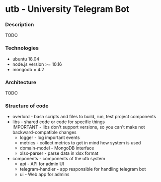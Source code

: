 # utb - University Telegram Bot

### Description
TODO
### Technologies
* ubuntu 18.04
* node.js version >= 10.16
* mongodb = 4.2
### Architecture
TODO
### Structure of code
* overlord - bash scripts and files to build, run, test project components
* libs - shared code or code for specific things  
IMPORTANT - libs don't support versions, so you can't make  not backward-compatible changes
    * logger - log important events
    * metrics - collect metrics to get in mind how system is used
    * domain-model - MongoDB interface
    * xlsx-parser - parse data in xlsx format
* components - components of the utb system
    * api - API for admin UI
    * telegram-handler - app responsible for handling telegram bot
    * ui - Web app for admins
